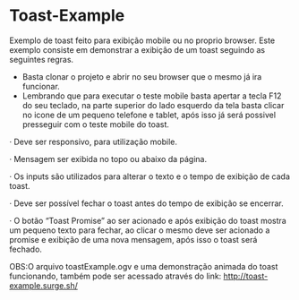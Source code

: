 # Toast-Example
Exemplo de toast feito para exibição mobile ou no proprio browser. 
Este exemplo consiste em demonstrar a exibição de um toast seguindo as seguintes regras.

*  Basta clonar o projeto e abrir no seu browser que o mesmo já ira funcionar.
*  Lembrando que para executar o teste mobile basta apertar a tecla F12 do seu teclado,
   na parte superior do lado esquerdo da tela basta clicar no icone de um pequeno telefone e tablet,
   após isso já será possivel presseguir com o teste mobile do toast.

·  Deve ser responsivo, para utilização mobile.

·  Mensagem ser exibida no topo ou abaixo da página.

·  Os inputs são utilizados para alterar o texto e o tempo de exibição de cada toast.

·  Deve ser possível fechar o toast antes do tempo de exibição se encerrar.

·  O botão “Toast Promise” ao ser acionado e após exibição do toast mostra um pequeno texto para fechar,
   ao clicar o mesmo deve ser acionado a promise e exibição de uma nova mensagem, após isso o toast será fechado. 


OBS:O arquivo toastExample.ogv e uma demonstração animada do toast funcionando, também pode ser acessado através do link:
http://toast-example.surge.sh/
